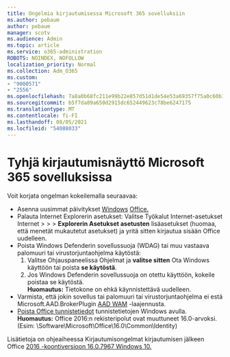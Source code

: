 ```yaml
---
title: Ongelmia kirjautumisessa Microsoft 365 sovelluksiin
ms.author: pebaum
author: pebaum
manager: scotv
ms.audience: Admin
ms.topic: article
ms.service: o365-administration
ROBOTS: NOINDEX, NOFOLLOW
localization_priority: Normal
ms.collection: Adm_O365
ms.custom:
- "9000571"
- "2556"
ms.openlocfilehash: 7a8a0b68fc211e99b22e857d51d1de54e53a69357f75a0c60b1e83078cd5b27f
ms.sourcegitcommit: b5f7da89a650d2915dc652449623c78be6247175
ms.translationtype: MT
ms.contentlocale: fi-FI
ms.lasthandoff: 08/05/2021
ms.locfileid: "54088033"
---
```

# <a name="blank-sign-in-screen-in-microsoft-365-apps"></a>Tyhjä kirjautumisnäyttö Microsoft 365 sovelluksissa

Voit korjata ongelman kokeilemalla seuraavaa:
- Asenna uusimmat päivitykset [Windows](https://support.microsoft.com/help/4027667/windows-10-update) [Office.](https://support.office.com/article/update-office-and-your-computer-with-microsoft-update-2ab296f3-7f03-43a2-8e50-46de917611c5)
- Palauta Internet Explorerin asetukset: Valitse Työkalut Internet-asetukset Internet  >    >    >  **Explorerin Asetukset asetusten** lisäasetukset (huomaa, että menetät mukautetut asetukset) ja yritä sitten kirjautua sisään Office uudelleen.
- Poista Windows Defenderin sovellussuoja (WDAG) tai muu vastaava palomuuri tai virustorjuntaohjelma käytöstä:
    1. Valitse Ohjauspaneelissa Ohjelmat ja **valitse sitten** Ota Windows käyttöön tai poista **se käytöstä**.
    2. Jos Windows Defenderin sovellussuoja on otettu käyttöön, kokeile poistaa se käytöstä.<br/>
    **Huomautus:** Tietokone on ehkä käynnistettävä uudelleen.
- Varmista, että jokin sovellus tai palomuuri tai virustorjuntaohjelma ei estä Microsoft.AAD.BrokerPlugin [AAD WAM](https://docs.microsoft.com/office365/troubleshoot/administration/connection-issue-when-sign-in-office-2016#symptom-1) -laajennusta.
- [Poista Office tunnistetiedot](https://docs.microsoft.com/office/troubleshoot/error-messages/another-account-already-signed-in#step-3-clear-cached-credentials-on-the-computer) tunnistetietojen Windows avulla.<br/>
    **Huomautus:** Office 2016:n rekisteripolut ovat muuttuneet 16.0-arvoksi. (Esim: \Software\Microsoft\Office\16.0\Common\Identity\)

Lisätietoja on ohjeaiheessa Kirjautumisongelmat kirjautumisen jälkeen Office [2016 -koontiversioon 16.0.7967 Windows 10.](https://docs.microsoft.com/office365/troubleshoot/administration/connection-issue-when-sign-in-office-2016)